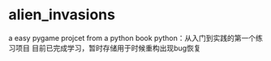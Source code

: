 # alien_invasions
a easy pygame projcet from a python book
python：从入门到实践的第一个练习项目
目前已完成学习，暂时存储用于时候重构出现bug恢复
